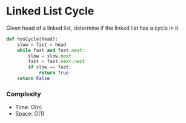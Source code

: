 # Linked List Cycle

Given head of a linked list, determine if the linked list has a cycle in it.

```python
def hasCycle(head):
    slow = fast = head
    while fast and fast.next:
        slow = slow.next
        fast = fast.next.next
        if slow == fast:
            return True
    return False
```

### Complexity

- Time: O(n)
- Space: O(1)
